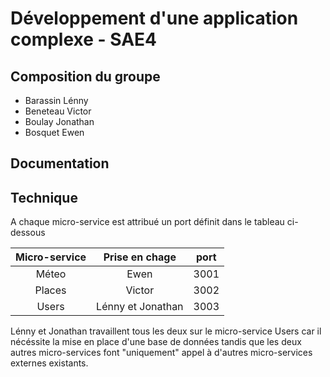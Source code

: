 # Développement d'une application complexe - SAE4

## Composition du groupe

- Barassin Lénny
- Beneteau Victor
- Boulay Jonathan
- Bosquet Ewen

## Documentation

## Technique

A chaque micro-service est attribué un port définit dans le tableau ci-dessous

|Micro-service|Prise en chage|port|
|:--:|:--:|:--:|
|Méteo|Ewen|3001|
|Places|Victor|3002|
|Users|Lénny et Jonathan|3003|

Lénny et Jonathan travaillent tous les deux sur le micro-service Users car il nécéssite la mise en place d'une base de données tandis que les deux autres micro-services font "uniquement" appel à d'autres micro-services externes existants.